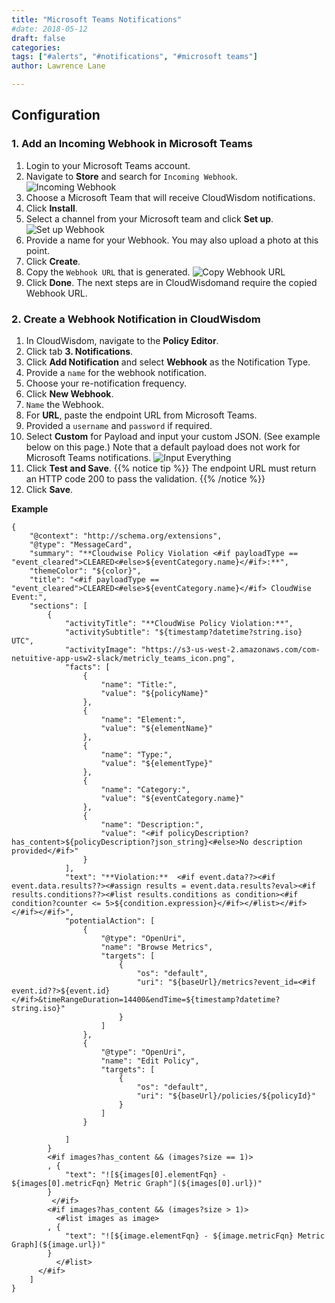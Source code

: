 ```yaml
---
title: "Microsoft Teams Notifications"
#date: 2018-05-12
draft: false
categories:
tags: ["#alerts", "#notifications", "#microsoft teams"]
author: Lawrence Lane

---
```


## Configuration
### 1. Add an Incoming Webhook in Microsoft Teams
1. Login to your Microsoft Teams account.
2. Navigate to **Store** and search for `Incoming Webhook`.
![Incoming Webhook](/images/notifications-microsoft-teams/incoming-webhook.png)
3. Choose a Microsoft Team that will receive CloudWisdom notifications.
4. Click **Install**.
5. Select a channel from your Microsoft team and click **Set up**.
![Set up Webhook](/images/notifications-microsoft-teams/set-up-webhook.png)
6. Provide a name for your Webhook. You may also upload a photo at this point.
7. Click **Create**.
8. Copy the `Webhook URL` that is generated.
![Copy Webhook URL](/images/notifications-microsoft-teams/copy-webhook-url.png)
9. Click **Done**. The next steps are in CloudWisdomand require the copied Webhook URL.

### 2. Create a Webhook Notification in CloudWisdom
1. In CloudWisdom, navigate to the **Policy Editor**.
2. Click tab **3. Notifications**.
3. Click **Add Notification** and select **Webhook** as the Notification Type.
4. Provide a `name` for the webhook notification.
5. Choose your re-notification frequency.
6. Click **New Webhook**.
7. `Name` the Webhook.
8. For **URL**, paste the endpoint URL from Microsoft Teams.
9. Provided a `username` and `password` if required.
10. Select **Custom** for Payload and input your custom JSON. (See example below on this page.) Note that a default payload does not work for Microsoft Teams notifications.
![Input Everything](/images/notifications-microsoft-teams/input-everything.png)
11. Click **Test and Save**.
{{% notice tip %}}
The endpoint URL must return an HTTP code 200 to pass the validation.
{{% /notice %}}
12. Click **Save**.

**Example**

```
{
    "@context": "http://schema.org/extensions",
    "@type": "MessageCard",
    "summary": "**Cloudwise Policy Violation <#if payloadType == "event_cleared">CLEARED<#else>${eventCategory.name}</#if>:**",
    "themeColor": "${color}",
    "title": "<#if payloadType == "event_cleared">CLEARED<#else>${eventCategory.name}</#if> CloudWise Event:",
    "sections": [
        {
            "activityTitle": "**CloudWise Policy Violation:**",
            "activitySubtitle": "${timestamp?datetime?string.iso} UTC",
            "activityImage": "https://s3-us-west-2.amazonaws.com/com-netuitive-app-usw2-slack/metricly_teams_icon.png",
            "facts": [
                {
                    "name": "Title:",
                    "value": "${policyName}"
                },
                {
                    "name": "Element:",
                    "value": "${elementName}"
                },
                {
                    "name": "Type:",
                    "value": "${elementType}"
                },
                {
                    "name": "Category:",
                    "value": "${eventCategory.name}"
                },
                {
                    "name": "Description:",
                    "value": "<#if policyDescription?has_content>${policyDescription?json_string}<#else>No description provided</#if>"
                }
            ],
            "text": "**Violation:**  <#if event.data??><#if event.data.results??><#assign results = event.data.results?eval><#if results.conditions??><#list results.conditions as condition><#if condition?counter <= 5>${condition.expression}</#if></#list></#if></#if></#if>",
            "potentialAction": [
                {
                    "@type": "OpenUri",
                    "name": "Browse Metrics",
                    "targets": [
                        {
                            "os": "default",
                            "uri": "${baseUrl}/metrics?event_id=<#if event.id??>${event.id}</#if>&timeRangeDuration=14400&endTime=${timestamp?datetime?string.iso}"
                        }
                    ]
                },
                {
                    "@type": "OpenUri",
                    "name": "Edit Policy",
                    "targets": [
                        {
                            "os": "default",
                            "uri": "${baseUrl}/policies/${policyId}"
                        }
                    ]
                }

            ]
        }
        <#if images?has_content && (images?size == 1)>
        , {
            "text": "![${images[0].elementFqn} - ${images[0].metricFqn} Metric Graph"](${images[0].url})"
        }
         </#if>         
        <#if images?has_content && (images?size > 1)>
          <#list images as image>
        , {
            "text": "![${image.elementFqn} - ${image.metricFqn} Metric Graph](${image.url})"
        }
          </#list>
      </#if>
    ]
}
```
